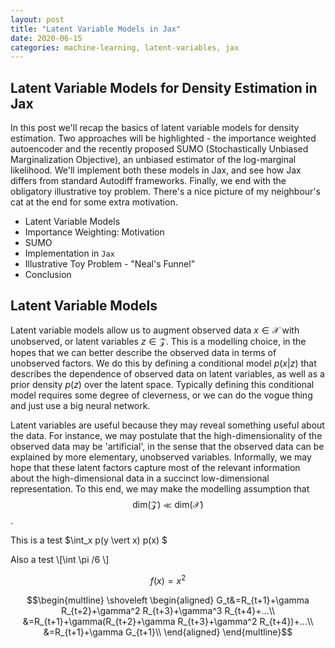 ```yaml
---
layout: post
title: "Latent Variable Models in Jax"
date: 2020-06-15
categories: machine-learning, latent-variables, jax
---
```


## Latent Variable Models for Density Estimation in Jax
In this post we'll recap the basics of latent variable models for density estimation. Two approaches will be highlighted - the importance weighted autoencoder and the recently proposed SUMO (Stochastically Unbiased Marginalization Objective), an unbiased estimator of the log-marginal likelihood. We'll implement both these models in Jax, and see how Jax differs from standard Autodiff frameworks. Finally, we end with the obligatory illustrative toy problem. There's a nice picture of my neighbour's cat at the end for some extra motivation.

- Latent Variable Models
- Importance Weighting: Motivation
- SUMO
- Implementation in `Jax`
- Illustrative Toy Problem - "Neal's Funnel"
- Conclusion

## Latent Variable Models

Latent variable models allow us to augment observed data $x \in \mathcal{X}$ with unobserved, or latent variables $z \in \mathcal{Z}$. This is a modelling choice, in the hopes that we can better describe the observed data in terms of unobserved factors. We do this by defining a conditional model $p(x \vert z)$ that describes the dependence of observed data on latent variables, as well as a prior density $p(z)$ over the latent space. Typically defining this conditional model requires some degree of cleverness, or we can do the vogue thing and just use a big neural network.

Latent variables are useful because they may reveal something useful about the data. For instance, we may postulate that the high-dimensionality of the observed data may be 'artificial', in the sense that the observed data can be explained by more elementary, unobserved variables. Informally, we may hope that these latent factors capture most of the relevant information about the high-dimensional data in a succinct low-dimensional representation. To this end, we may make the modelling assumption that $$\text{dim}\left(\mathcal{Z}\right) \ll \text{dim}\left(\mathcal{X}\right)$$.

This is a test $\int_x p(y \vert x) p(x) $

Also a test \\[\int \pi /6 \\]

$$ f(x) = x^2 $$

$$\begin{multline}
\shoveleft
\begin{aligned}
G_t&=R_{t+1}+\gamma R_{t+2}+\gamma^2 R_{t+3}+\gamma^3 R_{t+4}+...\\
&=R_{t+1}+\gamma(R_{t+2}+\gamma R_{t+3}+\gamma^2 R_{t+4})+...\\
&=R_{t+1}+\gamma G_{t+1}\\
\end{aligned}
\end{multline}$$


